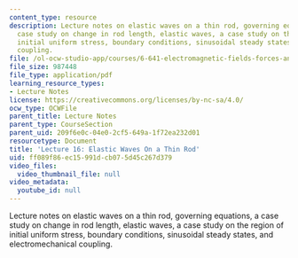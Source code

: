 ```yaml
---
content_type: resource
description: Lecture notes on elastic waves on a thin rod, governing equations, a
  case study on change in rod length, elastic waves, a case study on the region of
  initial uniform stress, boundary conditions, sinusoidal steady states, and electromechanical
  coupling.
file: /ol-ocw-studio-app/courses/6-641-electromagnetic-fields-forces-and-motion-spring-2005/ff089f86ec15991dcb075d45c267d379_lecture16.pdf
file_size: 987448
file_type: application/pdf
learning_resource_types:
- Lecture Notes
license: https://creativecommons.org/licenses/by-nc-sa/4.0/
ocw_type: OCWFile
parent_title: Lecture Notes
parent_type: CourseSection
parent_uid: 209f6e0c-04e0-2cf5-649a-1f72ea232d01
resourcetype: Document
title: 'Lecture 16: Elastic Waves On a Thin Rod'
uid: ff089f86-ec15-991d-cb07-5d45c267d379
video_files:
  video_thumbnail_file: null
video_metadata:
  youtube_id: null
---
```

Lecture notes on elastic waves on a thin rod, governing equations, a case study on change in rod length, elastic waves, a case study on the region of initial uniform stress, boundary conditions, sinusoidal steady states, and electromechanical coupling.